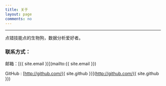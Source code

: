 ```yaml
---
title: 关于
layout: page
comments: no
---
```


----

点错技能点的生物狗，数据分析爱好者。

### 联系方式：

邮箱：[{{ site.email }}](mailto:{{ site.email }})

GitHub : [http://github.com/{{ site.github }}](http://github.com/{{ site.github }})


